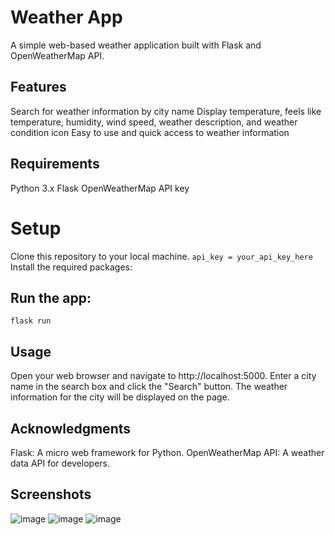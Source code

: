 # Weather App

A simple web-based weather application built with Flask and OpenWeatherMap API.

## Features
Search for weather information by city name
Display temperature, feels like temperature, humidity, wind speed, weather description, and weather condition icon
Easy to use and quick access to weather information
## Requirements
Python 3.x
Flask
OpenWeatherMap API key
# Setup
Clone this repository to your local machine.
```api_key = your_api_key_here```
Install the required packages:

## Run the app:
```flask run```

## Usage
Open your web browser and navigate to http://localhost:5000.
Enter a city name in the search box and click the "Search" button.
The weather information for the city will be displayed on the page.

## Acknowledgments
Flask: A micro web framework for Python.
OpenWeatherMap API: A weather data API for developers.

## Screenshots
![image](https://github.com/Shaan-d21/Weather-App/assets/112708936/b15f4011-0c27-45dc-b2b6-129472a9279c)
![image](https://github.com/Shaan-d21/Weather-App/assets/112708936/83fc014e-72e3-40a3-aee8-a65d00d02c57)
![image](https://github.com/Shaan-d21/Weather-App/assets/112708936/c10778fc-1270-4325-85a0-2b7429baf5f7)
